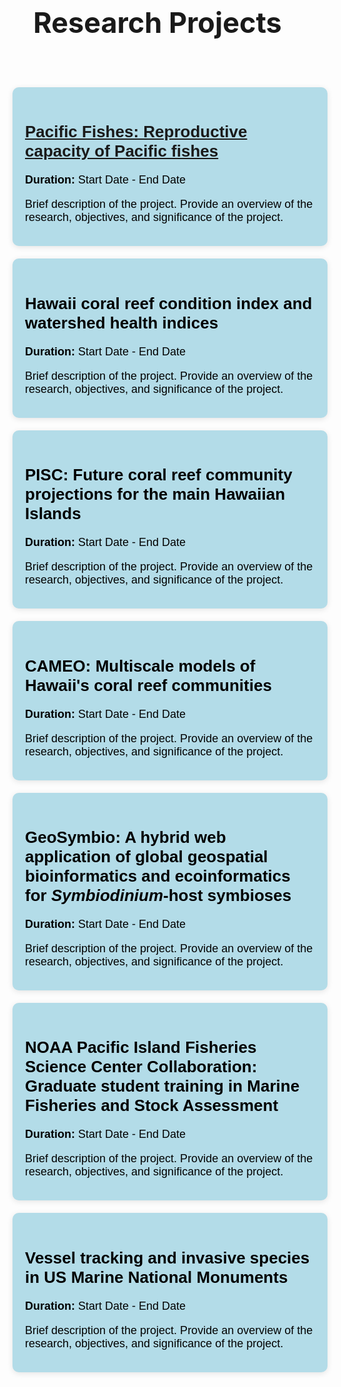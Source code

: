 <!DOCTYPE html>
<html lang="en">
<head>
    <meta charset="UTF-8">
    <meta name="viewport" content="width=device-width, initial-scale=1.0">
    <title>Research Projects</title>
    <link rel="stylesheet" href=href="/css/research.css">
    <style>
        html, body {
            margin: 0;
            padding: 0;
        }
        main {
            display: flex;
            flex-direction: column;
            width: 100%;
        }
        .research-container {
            display: flex;
            flex-direction: column;
            padding: 20px;
            width: 100%;
        }
        .research-project {
            width: 100%;
            margin-bottom: 20px;
            border-radius: 10px;
            background-color: #b3dce8;
            padding: 20px;
            box-shadow: 0 2px 10px rgba(0, 0, 0, 0.1);
            color: #000000;
            font-family: Arial, sans-serif;
            box-sizing: border-box;
            transition: transform 0.3s;
        }
        h1 {
            margin-bottom: 20px;
            font-size: 45px;
        }
        h2 {
            margin-bottom: 20px;
            font-size: 26px;
        }
        p {
            margin-bottom: 15px;
            font-size: 18px;
        }
    </style>
</head>
<body>

<header>
    <h1>Research Projects</h1>
</header>

<main>
    <div class="research-container">
        <div class="research-project">
            <h2><a href="/research/pacific-fishes/"><strong>Pacific Fishes: Reproductive capacity of Pacific fishes</strong></a></h2>
            <p><strong>Duration:</strong> Start Date - End Date</p>
            <p>Brief description of the project. Provide an overview of the research, objectives, and significance of the project.</p>
        </div>
        <div class="research-project">
            <h2>Hawaii coral reef condition index and watershed health indices</h2>
            <p><strong>Duration:</strong> Start Date - End Date</p>
            <p>Brief description of the project. Provide an overview of the research, objectives, and significance of the project.</p>
        </div>
        <div class="research-project">
            <h2>PISC: Future coral reef community projections for the main Hawaiian Islands</h2>
            <p><strong>Duration:</strong> Start Date - End Date</p>
            <p>Brief description of the project. Provide an overview of the research, objectives, and significance of the project.</p>
        </div>
        <div class="research-project">
            <h2>CAMEO: Multiscale models of Hawaii's coral reef communities</h2>
            <p><strong>Duration:</strong> Start Date - End Date</p>
            <p>Brief description of the project. Provide an overview of the research, objectives, and significance of the project.</p>
        </div>
        <div class="research-project">
            <h2>GeoSymbio: A hybrid web application of global geospatial bioinformatics and ecoinformatics for <em>Symbiodinium</em>-host symbioses</h2>
            <p><strong>Duration:</strong> Start Date - End Date</p>
            <p>Brief description of the project. Provide an overview of the research, objectives, and significance of the project.</p>
        </div>
        <div class="research-project">
            <h2>NOAA Pacific Island Fisheries Science Center Collaboration: Graduate student training in Marine Fisheries and Stock Assessment</h2>
            <p><strong>Duration:</strong> Start Date - End Date</p>
            <p>Brief description of the project. Provide an overview of the research, objectives, and significance of the project.</p>
        </div>
        <div class="research-project">
            <h2>Vessel tracking and invasive species in US Marine National Monuments</h2>
            <p><strong>Duration:</strong> Start Date - End Date</p>
            <p>Brief description of the project. Provide an overview of the research, objectives, and significance of the project.</p>
        </div>
    </div>
</main>

</body>
</html>
